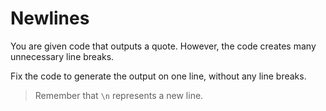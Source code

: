 # Newlines

You are given code that outputs a quote. However, the code creates many unnecessary line breaks.

Fix the code to generate the output on one line, without any line breaks.

>Remember that `\n` represents a new line.
